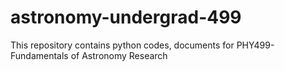 # astronomy-undergrad-499
This repository contains python codes, documents for PHY499- Fundamentals of Astronomy Research  
